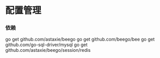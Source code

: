 # 配置管理
### 依赖
go get github.com/astaxie/beego
go get github.com/beego/bee
go get github.com/go-sql-driver/mysql
go get github.com/astaxie/beego/session/redis
